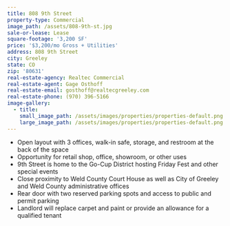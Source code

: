 ```yaml
---
title: 808 9th Street
property-type: Commercial
image_path: /assets/808-9th-st.jpg
sale-or-lease: Lease
square-footage: '3,200 SF'
price: '$3,200/mo Gross + Utilities'
address: 808 9th Street
city: Greeley
state: CO
zip: '80631'
real-estate-agency: Realtec Commercial
real-estate-agent: Gage Osthoff
real-estate-email: gosthoff@realtecgreeley.com
real-estate-phone: (970) 396-5166
image-gallery:
  - title:
    small_image_path: /assets/images/properties/properties-default.png
    large_image_path: /assets/images/properties/properties-default.png
---
```



* Open layout with 3 offices, walk-in safe, storage, and restroom at the back of the space
* Opportunity for retail shop, office, showroom, or other uses
* 9th Street is home to the Go-Cup District hosting Friday Fest and other special events
* Close proximity to Weld County Court House as well as City of Greeley and Weld County administrative offices
* Rear door with two reserved parking spots and access to public and permit parking
* Landlord will replace carpet and paint or provide an allowance for a qualified tenant